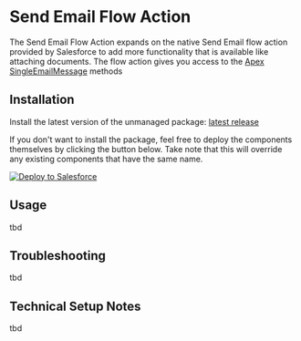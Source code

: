 # Send Email Flow Action

The Send Email Flow Action expands on the native Send Email flow action provided by Salesforce to add more functionality that is available like attaching documents. The flow action gives you access to the [Apex SingleEmailMessage](https://developer.salesforce.com/docs/atlas.en-us.apexref.meta/apexref/apex_classes_email_outbound_single.htm) methods
## Installation

Install the latest version of the unmanaged package: [latest release](https://login.salesforce.com/packaging/installPackage.apexp?p0=04t5G000004C4hiQAC)

If you don't want to install the package, feel free to deploy the components themselves by clicking the button below. Take note that this will override any existing components that have the same name.

<a href="https://githubsfdeploy.herokuapp.com?owner=nhelterbrand&repo=send-email-flow-action&ref=master">
    <img alt="Deploy to Salesforce"
    src="https://raw.githubusercontent.com/afawcett/githubsfdeploy/master/deploy.png">
</a>


## Usage
tbd
## Troubleshooting
tbd

## Technical Setup Notes
tbd